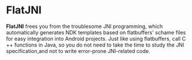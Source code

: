 FlatJNI
===========

**FlatJNI** frees you from the troublesome JNI programming, which automatically generates NDK templates based on flatbuffers' schame files for easy integration into Android projects. Just like using flatbuffers, call C ++ functions in Java, so you do not need to take the time to study the JNI specification,and not to write error-prone JNI-related code.

